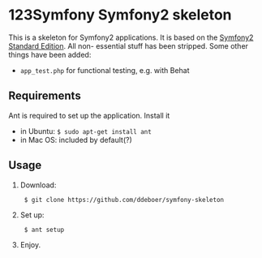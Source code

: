 123Symfony Symfony2 skeleton
============================

This is a skeleton for Symfony2 applications. It is based on the [Symfony2
Standard Edition](https://github.com/symfony/symfony-standard). All non-
essential stuff has been stripped. Some other things have been added:

* `app_test.php` for functional testing, e.g. with Behat

Requirements
------------

Ant is required to set up the application. Install it

* in Ubuntu: `$ sudo apt-get install ant`
* in Mac OS: included by default(?)

Usage
-----

1. Download:

        $ git clone https://github.com/ddeboer/symfony-skeleton


2. Set up:

        $ ant setup

3. Enjoy.